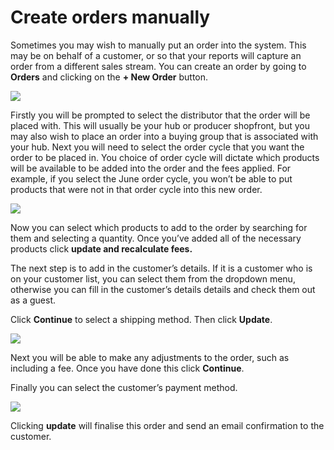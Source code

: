 # Create orders manually

Sometimes you may wish to manually put an order into the system. This may be on behalf of a customer, or so that your reports will capture an order from a different sales stream. You can create an order by going to **Orders** and clicking on the **+ New Order** button.

![](https://openfoodnetwork.org/wp-content/uploads/2015/12/New-Order.png)

Firstly you will be prompted to select the distributor that the order will be placed with. This will usually be your hub or producer shopfront, but you may also wish to place an order into a buying group that is associated with your hub. Next you will need to select the order cycle that you want the order to be placed in. You choice of order cycle will dictate which products will be available to be added into the order and the fees applied. For example, if you select the June order cycle, you won’t be able to put products that were not in that order cycle into this new order.

![](https://openfoodnetwork.org/wp-content/uploads/2015/12/add-products.png)

Now you can select which products to add to the order by searching for them and selecting a quantity. Once you’ve added all of the necessary products click **update and recalculate fees.**

The next step is to add in the customer’s details. If it is a customer who is on your customer list, you can select them from the dropdown menu, otherwise you can fill in the customer’s details details and check them out as a guest.

Click **Continue** to select a shipping method. Then click **Update**.

![](https://openfoodnetwork.org/wp-content/uploads/2015/12/Shipping.png)

Next you will be able to make any adjustments to the order, such as including a fee. Once you have done this click **Continue**.

Finally you can select the customer’s payment method.

![](https://openfoodnetwork.org/wp-content/uploads/2015/12/Payment-method.png)

Clicking **update** will finalise this order and send an email confirmation to the customer.

